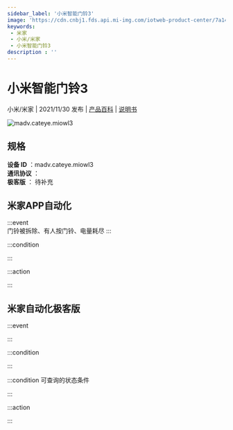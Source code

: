 ```yaml
---
sidebar_label: '小米智能门铃3'
image: 'https://cdn.cnbj1.fds.api.mi-img.com/iotweb-product-center/7a14f5bbbded1b4e76f086b68b1a4890_1629105264816.png?GalaxyAccessKeyId=AKVGLQWBOVIRQ3XLEW&Expires=9223372036854775807&Signature=MfrH7aUuWeiNGptZEcwql7l/EdA='
keywords: 
 - 米家
 - 小米/米家
 - 小米智能门铃3
description : ''
---
```

# 小米智能门铃3

小米/米家 | 2021/11/30 发布 | [产品百科](https://home.mi.com/webapp/content/baike/product/index.html?model=madv.cateye.miowl3/) | [说明书](https://home.mi.com/views/introduction.html?model=madv.cateye.miowl3&region=cn)

![madv.cateye.miowl3](https://cdn.cnbj1.fds.api.mi-img.com/iotweb-product-center/7a14f5bbbded1b4e76f086b68b1a4890_1629105264816.png?GalaxyAccessKeyId=AKVGLQWBOVIRQ3XLEW&Expires=9223372036854775807&Signature=MfrH7aUuWeiNGptZEcwql7l/EdA=)

## 规格  
> 
**设备 ID** ：madv.cateye.miowl3  
**通讯协议** ：  
**极客版**  ： 待补充 


## 米家APP自动化  

:::event  
门铃被拆除、有人按门铃、电量耗尽
:::

:::condition  

:::

:::action   

:::

## 米家自动化极客版  

:::event  

:::

:::condition  

:::

:::condition 可查询的状态条件  

:::

:::action  

:::

        
